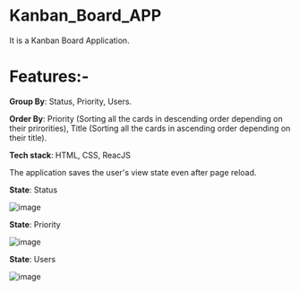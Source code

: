 # Kanban_Board_APP

It is a Kanban Board Application.

# Features:-

**Group By**: Status, Priority, Users.

**Order By**: Priority (Sorting all the cards in descending order depending on their prirorities), Title (Sorting all the cards in ascending order depending on their title).

**Tech stack**: HTML, CSS, ReacJS

The application saves the user's view state even after page reload.

**State**: Status

![image](https://github.com/Sineme01/Kanban_Board_APP/assets/89066810/6803e20b-b11b-4c58-b29d-1e962730e0da)

**State**: Priority

![image](https://github.com/Sineme01/Kanban_Board_APP/assets/89066810/7ea2d0f2-6da8-4798-ba42-ce5f8345d306)

**State**: Users

![image](https://github.com/Sineme01/Kanban_Board_APP/assets/89066810/1cf58c8d-ac18-47f2-be50-5111843be3b1)

